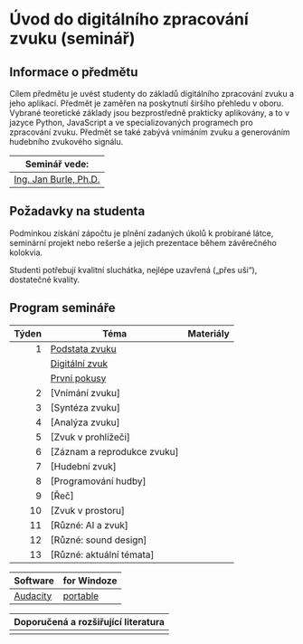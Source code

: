 # Úvod do digitálního zpracování zvuku (seminář)

## Informace o předmětu

Cílem předmětu je uvést studenty do základů digitálního zpracování zvuku a jeho aplikací. Předmět je zaměřen na poskytnutí širšího přehledu v oboru. Vybrané teoretické základy jsou bezprostředně prakticky aplikovány, a to v jazyce Python, JavaScript a ve specializovaných programech pro zpracování zvuku. Předmět se také zabývá vnímáním zvuku a generováním hudebního zvukového signálu.

| Seminář vede:              |
| -------------------------- |
| [Ing. Jan Burle, Ph.D.][1] |

[1]: https://ki.ujep.cz/cs/personalni-slozeni/jan-burle/

## Požadavky na studenta

Podmínkou získání zápočtu je plnění zadaných úkolů k probírané látce, seminární projekt nebo rešerše a jejich prezentace během závěrečného kolokvia.

Studenti potřebují kvalitní sluchátka, nejlépe uzavřená („přes uši“), dostatečné kvality.

## Program semináře

| Týden | Téma                             | Materiály |
| ----: | -------------------------------- | --------- |
|     1 | [Podstata zvuku](./týden/01a.md) |           |
|       | [Digitální zvuk](./týden/01b.md) |           |
|       | [První pokusy](./týden/01c.md)   |           |
|     2 | [Vnímání zvuku]                  |           |
|     3 | [Syntéza zvuku]                  |           |
|     4 | [Analýza zvuku]                  |           |
|     5 | [Zvuk v prohlížeči]              |           |
|     6 | [Záznam a reprodukce zvuku]      |           |
|     7 | [Hudební zvuk]                   |           |
|     8 | [Programování hudby]             |           |
|     9 | [Řeč]                            |           |
|    10 | [Zvuk v prostoru]                |           |
|    11 | [Různé: AI a zvuk]               |           |
|    12 | [Různé: sound design]            |           |
|    13 | [Různé: aktuální témata]         |           |

| Software       | for Windoze    |
| -------------- | -------------- |
| [Audacity][11] | [portable][12] |

[11]: https://www.audacityteam.org
[12]: https://portableapps.com/apps/music_video/audacity_portable

| Doporučená a rozšiřující literatura |
| ----------------------------------- |
| <!-- TODO -->                       |
